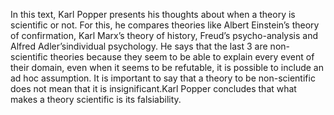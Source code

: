 In this text, Karl Popper presents his thoughts about when a theory is scientific or not. For this, he compares theories like Albert Einstein’s theory of confirmation, Karl Marx’s theory of history, Freud’s psycho-analysis and Alfred Adler’sindividual psychology. He says that the last 3 are non-scientific theories because they seem to be able to explain every event of their domain, even when it seems to be refutable, it is possible to include an ad hoc assumption. It is important to say that a theory to be non-scientific does not mean that it is insignificant.Karl Popper concludes that what makes a theory scientific is its falsiability.
